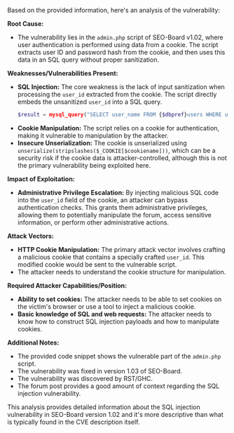 Based on the provided information, here's an analysis of the vulnerability:

**Root Cause:**

*   The vulnerability lies in the `admin.php` script of SEO-Board v1.02, where user authentication is performed using data from a cookie. The script extracts user ID and password hash from the cookie, and then uses this data in an SQL query without proper sanitization.

**Weaknesses/Vulnerabilities Present:**

*   **SQL Injection:** The core weakness is the lack of input sanitization when processing the `user_id` extracted from the cookie. The script directly embeds the unsanitized `user_id` into a SQL query.
    ```php
    $result = mysql_query("SELECT user_name FROM {$dbpref}users WHERE user_id='$user_id' AND user_pass='$user_pass_sha1'");
    ```
*   **Cookie Manipulation:** The script relies on a cookie for authentication, making it vulnerable to manipulation by the attacker.
*   **Insecure Unserialization:** The cookie is unserialized using `unserialize(stripslashes($_COOKIE[$cookiename]))`, which can be a security risk if the cookie data is attacker-controlled, although this is not the primary vulnerability being exploited here.

**Impact of Exploitation:**

*   **Administrative Privilege Escalation:** By injecting malicious SQL code into the `user_id` field of the cookie, an attacker can bypass authentication checks. This grants them administrative privileges, allowing them to potentially manipulate the forum, access sensitive information, or perform other administrative actions.

**Attack Vectors:**

*   **HTTP Cookie Manipulation:** The primary attack vector involves crafting a malicious cookie that contains a specially crafted `user_id`. This modified cookie would be sent to the vulnerable script.
*   The attacker needs to understand the cookie structure for manipulation.

**Required Attacker Capabilities/Position:**

*   **Ability to set cookies:** The attacker needs to be able to set cookies on the victim's browser or use a tool to inject a malicious cookie.
*   **Basic knowledge of SQL and web requests:** The attacker needs to know how to construct SQL injection payloads and how to manipulate cookies.

**Additional Notes:**

*   The provided code snippet shows the vulnerable part of the `admin.php` script.
*   The vulnerability was fixed in version 1.03 of SEO-Board.
*   The vulnerability was discovered by RST/GHC.
*   The forum post provides a good amount of context regarding the SQL injection vulnerability.

This analysis provides detailed information about the SQL injection vulnerability in SEO-Board version 1.02 and it's more descriptive than what is typically found in the CVE description itself.